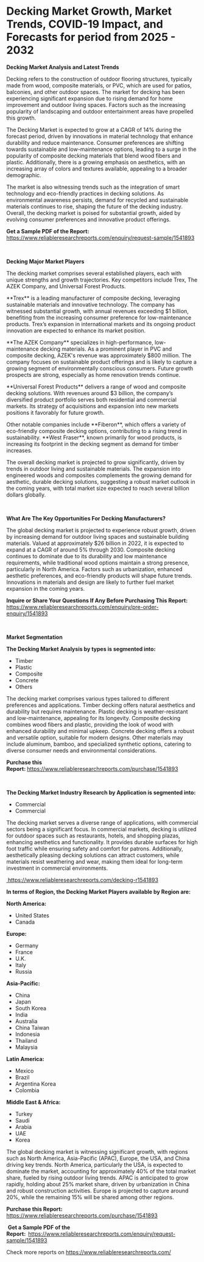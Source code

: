<p><h1>Decking Market Growth, Market Trends, COVID-19 Impact, and Forecasts for period from 2025 - 2032</h1></p><p><strong>Decking Market Analysis and Latest Trends</strong></p>
<p><p>Decking refers to the construction of outdoor flooring structures, typically made from wood, composite materials, or PVC, which are used for patios, balconies, and other outdoor spaces. The market for decking has been experiencing significant expansion due to rising demand for home improvement and outdoor living spaces. Factors such as the increasing popularity of landscaping and outdoor entertainment areas have propelled this growth.</p><p>The Decking Market is expected to grow at a CAGR of 14% during the forecast period, driven by innovations in material technology that enhance durability and reduce maintenance. Consumer preferences are shifting towards sustainable and low-maintenance options, leading to a surge in the popularity of composite decking materials that blend wood fibers and plastic. Additionally, there is a growing emphasis on aesthetics, with an increasing array of colors and textures available, appealing to a broader demographic.</p><p>The market is also witnessing trends such as the integration of smart technology and eco-friendly practices in decking solutions. As environmental awareness persists, demand for recycled and sustainable materials continues to rise, shaping the future of the decking industry. Overall, the decking market is poised for substantial growth, aided by evolving consumer preferences and innovative product offerings.</p></p>
<p><strong>Get a Sample PDF of the Report:&nbsp;</strong> <a href="https://www.reliableresearchreports.com/enquiry/request-sample/1541893?utm_campaign=2128&utm_medium=2&utm_source=Github&utm_content=ia&utm_term=08022025&utm_id=decking">https://www.reliableresearchreports.com/enquiry/request-sample/1541893</a></p>
<p>&nbsp;</p>
<p><strong>Decking Major Market Players</strong></p>
<p><p>The decking market comprises several established players, each with unique strengths and growth trajectories. Key competitors include Trex, The AZEK Company, and Universal Forest Products. </p><p>**Trex** is a leading manufacturer of composite decking, leveraging sustainable materials and innovative technology. The company has witnessed substantial growth, with annual revenues exceeding $1 billion, benefiting from the increasing consumer preference for low-maintenance products. Trex’s expansion in international markets and its ongoing product innovation are expected to enhance its market position.</p><p>**The AZEK Company** specializes in high-performance, low-maintenance decking materials. As a prominent player in PVC and composite decking, AZEK's revenue was approximately $800 million. The company focuses on sustainable product offerings and is likely to capture a growing segment of environmentally conscious consumers. Future growth prospects are strong, especially as home renovation trends continue.</p><p>**Universal Forest Products** delivers a range of wood and composite decking solutions. With revenues around $3 billion, the company’s diversified product portfolio serves both residential and commercial markets. Its strategy of acquisitions and expansion into new markets positions it favorably for future growth.</p><p>Other notable companies include **Fiberon**, which offers a variety of eco-friendly composite decking options, contributing to a rising trend in sustainability. **West Fraser**, known primarily for wood products, is increasing its footprint in the decking segment as demand for timber increases.</p><p>The overall decking market is projected to grow significantly, driven by trends in outdoor living and sustainable materials. The expansion into engineered woods and composites complements the growing demand for aesthetic, durable decking solutions, suggesting a robust market outlook in the coming years, with total market size expected to reach several billion dollars globally.</p></p>
<p>&nbsp;</p>
<p><strong>What Are The Key Opportunities For Decking Manufacturers?</strong></p>
<p><p>The global decking market is projected to experience robust growth, driven by increasing demand for outdoor living spaces and sustainable building materials. Valued at approximately $26 billion in 2022, it is expected to expand at a CAGR of around 5% through 2030. Composite decking continues to dominate due to its durability and low maintenance requirements, while traditional wood options maintain a strong presence, particularly in North America. Factors such as urbanization, enhanced aesthetic preferences, and eco-friendly products will shape future trends. Innovations in materials and design are likely to further fuel market expansion in the coming years.</p></p>
<p><strong>Inquire or Share Your Questions If Any Before Purchasing This Report:</strong> <a href="https://www.reliableresearchreports.com/enquiry/pre-order-enquiry/1541893?utm_campaign=2128&utm_medium=2&utm_source=Github&utm_content=ia&utm_term=08022025&utm_id=decking">https://www.reliableresearchreports.com/enquiry/pre-order-enquiry/1541893</a></p>
<p>&nbsp;</p>
<p><strong>Market Segmentation</strong></p>
<p><strong>The Decking Market Analysis by types is segmented into:</strong></p>
<p><ul><li>Timber</li><li>Plastic</li><li>Composite</li><li>Concrete</li><li>Others</li></ul></p>
<p><p>The decking market comprises various types tailored to different preferences and applications. Timber decking offers natural aesthetics and durability but requires maintenance. Plastic decking is weather-resistant and low-maintenance, appealing for its longevity. Composite decking combines wood fibers and plastic, providing the look of wood with enhanced durability and minimal upkeep. Concrete decking offers a robust and versatile option, suitable for modern designs. Other materials may include aluminum, bamboo, and specialized synthetic options, catering to diverse consumer needs and environmental considerations.</p></p>
<p><strong>Purchase this Report:&nbsp;</strong><a href="https://www.reliableresearchreports.com/purchase/1541893?utm_campaign=2128&utm_medium=2&utm_source=Github&utm_content=ia&utm_term=08022025&utm_id=decking">https://www.reliableresearchreports.com/purchase/1541893</a></p>
<p>&nbsp;</p>
<p><strong>The Decking Market Industry Research by Application is segmented into:</strong></p>
<p><ul><li>Commercial</li><li>Commercial</li></ul></p>
<p><p>The decking market serves a diverse range of applications, with commercial sectors being a significant focus. In commercial markets, decking is utilized for outdoor spaces such as restaurants, hotels, and shopping plazas, enhancing aesthetics and functionality. It provides durable surfaces for high foot traffic while ensuring safety and comfort for patrons. Additionally, aesthetically pleasing decking solutions can attract customers, while materials resist weathering and wear, making them ideal for long-term investment in commercial environments.</p></p>
<p><a href="https://www.reliableresearchreports.com/decking-r1541893?utm_campaign=2128&utm_medium=2&utm_source=Github&utm_content=ia&utm_term=08022025&utm_id=decking">&nbsp;https://www.reliableresearchreports.com/decking-r1541893</a></p>
<p><strong>In terms of Region, the Decking Market Players available by Region are:</strong></p>
<p>
    <p> <strong> North America: </strong>
        <ul>
            <li>United States</li>
            <li>Canada</li>
        </ul>
        </p> 
    <p> <strong> Europe: </strong>
        <ul>
            <li>Germany</li>
            <li>France</li>
            <li>U.K.</li>
            <li>Italy</li>
            <li>Russia</li>
        </ul>
        </p> 
    <p> <strong> Asia-Pacific: </strong>
        <ul>
            <li>China</li>
            <li>Japan</li>
            <li>South Korea</li>
            <li>India</li>
            <li>Australia</li>
            <li>China Taiwan</li>
            <li>Indonesia</li>
            <li>Thailand</li>
            <li>Malaysia</li>
        </ul>
        </p> 
    <p> <strong> Latin America: </strong>
        <ul>
            <li>Mexico</li>
            <li>Brazil</li>
            <li>Argentina Korea</li>
            <li>Colombia</li>
        </ul>
        </p> 
    <p> <strong> Middle East & Africa: </strong>
        <ul>
            <li>Turkey</li>
            <li>Saudi</li>
            <li>Arabia</li>
            <li>UAE</li>
            <li>Korea</li>
        </ul>
    </p>
    </p>
<p><p>The global decking market is witnessing significant growth, with regions such as North America, Asia-Pacific (APAC), Europe, the USA, and China driving key trends. North America, particularly the USA, is expected to dominate the market, accounting for approximately 40% of the total market share, fueled by rising outdoor living trends. APAC is anticipated to grow rapidly, holding about 25% market share, driven by urbanization in China and robust construction activities. Europe is projected to capture around 20%, while the remaining 15% will be shared among other regions.</p></p>
<p><strong>Purchase this Report: </strong><a href="https://www.reliableresearchreports.com/purchase/1541893?utm_campaign=2128&utm_medium=2&utm_source=Github&utm_content=ia&utm_term=08022025&utm_id=decking">https://www.reliableresearchreports.com/purchase/1541893</a></p>
<p>&nbsp;<strong>Get a Sample PDF of the Report:&nbsp;&nbsp;</strong><a href="https://www.reliableresearchreports.com/enquiry/request-sample/1541893?utm_campaign=2128&utm_medium=2&utm_source=Github&utm_content=ia&utm_term=08022025&utm_id=decking">https://www.reliableresearchreports.com/enquiry/request-sample/1541893</a></p>
<p><strong></strong></p>
<p>Check more reports on <a href="https://www.reliableresearchreports.com/?utm_campaign=2128&utm_medium=2&utm_source=Github&utm_content=ia&utm_term=08022025&utm_id=decking">https://www.reliableresearchreports.com/</a></p>